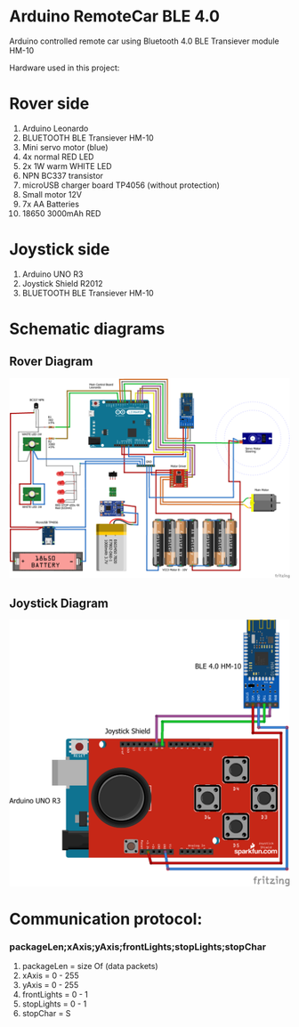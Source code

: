 # Arduino RemoteCar BLE 4.0
Arduino controlled remote car using Bluetooth 4.0 BLE Transiever module HM-10

Hardware used in this project:
<h1>Rover side</h1>
<ol>
  <li>Arduino Leonardo</li>
  <li>BLUETOOTH BLE Transiever HM-10</li>
  <li>Mini servo motor (blue)</li>
  <li>4x normal RED LED</li>
  <li>2x 1W warm WHITE LED</li>
  <li>NPN BC337 transistor</li>
  <li>microUSB charger board TP4056 (without protection)</li>
  <li>Small motor 12V</li>
  <li>7x AA Batteries</li>
  <li>18650 3000mAh RED</li>		
</ol>

<h1>Joystick side</h1>
<ol>
  <li>Arduino UNO R3</li>
  <li>Joystick Shield R2012</li>
  <li>BLUETOOTH BLE Transiever HM-10</li>
</ol>

# Schematic diagrams
<h2>Rover Diagram</h2>

![Rover Diagram](https://github.com/stlevkov/Arduino-RemoteCar-BLE-4.0/blob/master/Resources/Rover/ROVER-BLE-SCHEMATIC_bb.png) 

<h2>Joystick Diagram</h2>

![Rover Diagram](https://github.com/stlevkov/Arduino-RemoteCar-BLE-4.0/blob/master/Resources/Joystick/JOYSTICK-BLE-SCHEMATIC_bb.png)

# Communication protocol:
<h3>packageLen;xAxis;yAxis;frontLights;stopLights;stopChar</h3>

<ol>
	<li>packageLen  = size Of (data packets)</li>
	<li>xAxis       = 0 - 255               </li>
	<li>yAxis       = 0 - 255               </li>
	<li>frontLights = 0 - 1                 </li>
	<li>stopLights  = 0 - 1                 </li>
	<li>stopChar    = S                     </li>
</ol>

